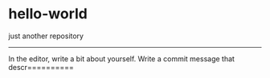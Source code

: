 # hello-world
just another repository

------------------------------------------

In the editor, write a bit about yourself.
Write a commit message that descr==========

